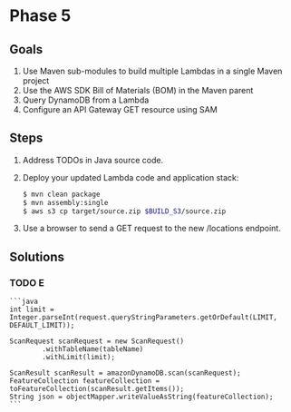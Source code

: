 # Phase 5

## Goals

1. Use Maven sub-modules to build multiple Lambdas in a single Maven project
1. Use the AWS SDK Bill of Materials (BOM) in the Maven parent
1. Query DynamoDB from a Lambda
1. Configure an API Gateway GET resource using SAM

## Steps

1. Address TODOs in Java source code.
1. Deploy your updated Lambda code and application stack:

    ```bash
    $ mvn clean package
    $ mvn assembly:single
    $ aws s3 cp target/source.zip $BUILD_S3/source.zip
    ```

1. Use a browser to send a GET request to the new /locations endpoint.

## Solutions

### TODO E

    ```java
    int limit = Integer.parseInt(request.queryStringParameters.getOrDefault(LIMIT, DEFAULT_LIMIT));

    ScanRequest scanRequest = new ScanRequest()
            .withTableName(tableName)
            .withLimit(limit);

    ScanResult scanResult = amazonDynamoDB.scan(scanRequest);
    FeatureCollection featureCollection = toFeatureCollection(scanResult.getItems());
    String json = objectMapper.writeValueAsString(featureCollection);
    ```

